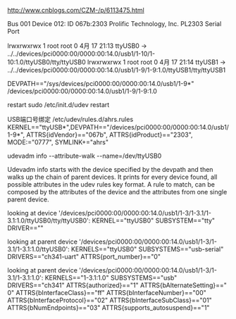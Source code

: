 http://www.cnblogs.com/CZM-/p/6113475.html

Bus 001 Device 012: ID 067b:2303 Prolific Technology, Inc. PL2303 Serial Port

lrwxrwxrwx 1 root root 0  4月 17 21:13 ttyUSB0 -> ../../devices/pci0000:00/0000:00:14.0/usb1/1-10/1-10:1.0/ttyUSB0/tty/ttyUSB0
lrwxrwxrwx 1 root root 0  4月 17 21:14 ttyUSB1 -> ../../devices/pci0000:00/0000:00:14.0/usb1/1-9/1-9:1.0/ttyUSB1/tty/ttyUSB1

DEVPATH=="/sys/devices/pci0000:00/0000:00:14.0/usb1/1-9*"
/devices/pci0000:00/0000:00:14.0/usb1/1-9/1-9:1.0

restart
sudo /etc/init.d/udev restart

USB端口号绑定
/etc/udev/rules.d/ahrs.rules
KERNEL=="ttyUSB*",DEVPATH=="/devices/pci0000:00/0000:00:14.0/usb1/1-9*", ATTRS{idVendor}=="067b", ATTRS{idProduct}=="2303", MODE:="0777", SYMLINK+="ahrs"


udevadm info --attribute-walk --name=/dev/ttyUSB0

Udevadm info starts with the device specified by the devpath and then
walks up the chain of parent devices. It prints for every device
found, all possible attributes in the udev rules key format.
A rule to match, can be composed by the attributes of the device
and the attributes from one single parent device.

  looking at device '/devices/pci0000:00/0000:00:14.0/usb1/1-3/1-3.1/1-3.1:1.0/ttyUSB0/tty/ttyUSB0':
    KERNEL=="ttyUSB0"
    SUBSYSTEM=="tty"
    DRIVER==""

  looking at parent device '/devices/pci0000:00/0000:00:14.0/usb1/1-3/1-3.1/1-3.1:1.0/ttyUSB0':
    KERNELS=="ttyUSB0"
    SUBSYSTEMS=="usb-serial"
    DRIVERS=="ch341-uart"
    ATTRS{port_number}=="0"

  looking at parent device '/devices/pci0000:00/0000:00:14.0/usb1/1-3/1-3.1/1-3.1:1.0':
    KERNELS=="1-3.1:1.0"
    SUBSYSTEMS=="usb"
    DRIVERS=="ch341"
    ATTRS{authorized}=="1"
    ATTRS{bAlternateSetting}==" 0"
    ATTRS{bInterfaceClass}=="ff"
    ATTRS{bInterfaceNumber}=="00"
    ATTRS{bInterfaceProtocol}=="02"
    ATTRS{bInterfaceSubClass}=="01"
    ATTRS{bNumEndpoints}=="03"
    ATTRS{supports_autosuspend}=="1"



